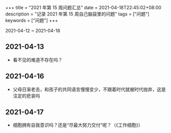+++
title = "2021 年第 15 周问题汇总"
date = 2021-04-18T22:45:02+08:00
description = "记录 2021 年第 15 周自己脑袋里的问题"
tags = ["问题"]
keywords = ["问题"]
+++

2021-04-12 ~ 2021-04-18

## 2021-04-13

- 看不见的难道不存在吗？

## 2021-04-16

- 父母日渐老去，和孩子的共同语言慢慢变少，不跟着时代就被时代抛弃，这是注定的悲哀吗

## 2021-04-17

- 细胞拥有自我意识吗？还是“尽最大努力交付”呢？（《工作细胞》）
